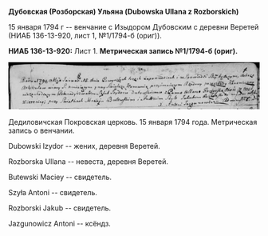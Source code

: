 **Дубовская (Розборская) Ульяна (Dubowska Ullana z Rozborskich)**

15 января 1794 г -- венчание с Изыдором Дубовским с деревни Веретей
(НИАБ 136-13-920, лист 1, №1/1794-б (ориг)).

**НИАБ 136-13-920:** Лист 1. **Метрическая запись №1/1794-б (ориг).**

![](./media/2f84814d5df9930ca2286047bd26f1ce51ba26bb.png)

Дедиловичская Покровская церковь. 15 января 1794 года. Метрическая
запись о венчании.

Dubowski Izydor -- жених, деревня Веретей.

Rozborska Ullana -- невеста, деревня Веретей.

Butewski Maciey -- свидетель.

Szyła Antoni -- свидетель.

Rozborski Jakub -- свидетель.

Jazgunowicz Antoni -- ксёндз.
